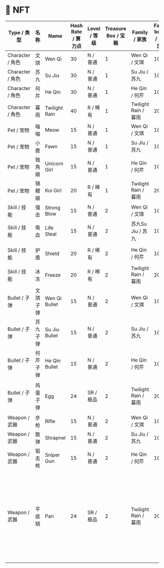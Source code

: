 # 🤩 NFT



| Type / 类型      | 名称   | Name          | Hash Rate /  算力点 | Level / 等级 | Treasure Box / 宝箱 | Family / 家族        | Family bonus / 家族加成 | Mining Time / 挖矿时间 | Special / 特殊                                                                 | 回收点  |
| -------------- | ---- | ------------- | ---------------- | ---------- | ----------------- | ------------------ | ------------------- | ------------------ | ---------------------------------------------------------------------------- | ---- |
| Character / 角色 | 文琪   | Wen Qi        | 30               | N / 普通     | 1                 | Wen Qi / 文琪        | 10%                 | 5 days / 5天        |                                                                              | 200  |
| Character / 角色 | 苏九   | Su Jiu        | 30               | N / 普通     | 1                 | Su Jiu / 苏九        | 10%                 | 5 days / 5天        |                                                                              | 200  |
| Character / 角色 | 何芹   | He Qin        | 30               | N / 普通     | 1                 | He Qin / 何芹        | 10%                 | 5 days / 5天        |                                                                              | 200  |
| Character / 角色 | 暮雨   | Twilight Rain | 40               | R / 稀有     | 1                 | Twilight Rain / 暮雨 | 20%                 | 10 days / 10天      |                                                                              | 500  |
| Pet / 宠物       | 喵喵   | Meow          | 15               | N / 普通     | 1                 | Wen Qi / 文琪        | 10%                 | 5 days / 5天        |                                                                              | 200  |
| Pet / 宠物       | 小鹿   | Fawn          | 15               | N / 普通     | 1                 | Su Jiu / 苏九        | 10%                 | 5 days / 5天        |                                                                              | 200  |
| Pet / 宠物       | 独角娘  | Unicorn Girl  | 15               | N / 普通     | 1                 | He Qin / 何芹        | 10%                 | 5 days / 5天        |                                                                              | 200  |
| Pet / 宠物       | 锦鲤娘  | Koi Girl      | 20               | R / 稀有     | 1                 | Twilight Rain / 暮雨 | 20%                 | 10 days / 10天      |                                                                              | 500  |
| Skill / 技能     | 强击   | Strong Blow   | 15               | N / 普通     | 2                 | Wen Qi / 文琪        | 10%                 | 5 days / 5天        |                                                                              | 200  |
| Skill / 技能     | 吸血   | Life Steal    | 15               | N / 普通     | 2                 | 苏九Su Jiu / 苏九      | 10%                 | 5 days / 5天        |                                                                              | 200  |
| Skill / 技能     | 护盾   | Shield        | 20               | R / 稀有     | 2                 | He Qin / 何芹        | 10%                 | 10 days / 10天      |                                                                              | 500  |
| Skill / 技能     | 冰冻   | Freeze        | 20               | R / 稀有     | 2                 | Twilight Rain / 暮雨 | 20%                 | 10 days / 10天      |                                                                              | 500  |
| Bullet / 子弹    | 文琪子弹 | Wen Qi Bullet | 15               | N / 普通     | 2                 | Wen Qi / 文琪        | 10%                 | 5 days / 5天        |                                                                              | 200  |
| Bullet / 子弹    | 苏九子弹 | Su Jiu Bullet | 15               | N / 普通     | 2                 | Su Jiu / 苏九        | 10%                 | 5 days / 5天        |                                                                              | 200  |
| Bullet / 子弹    | 何芹子弹 | He Qin Bullet | 15               | N / 普通     | 2                 | He Qin / 何芹        | 10%                 | 5 days / 5天        |                                                                              | 200  |
| Bullet / 子弹    | 鸡蛋子弹 | Egg           | 24               | SR / 极品    | 2                 | Twilight Rain / 暮雨 | 20%                 | 15 days / 15天      | Limited Edition 1000 / 限量 1000                                               | 1000 |
| Weapon / 武器    | 步枪   | Rifle         | 15               | N / 普通     | 2                 | Wen Qi / 文琪        | 10%                 | 5 days / 5天        |                                                                              | 200  |
| Weapon / 武器    | 散弹   | Shrapnel      | 15               | N / 普通     | 2                 | Su Jiu / 苏九        | 10%                 | 5 days / 5天        |                                                                              | 200  |
| Weapon / 武器    | 狙击枪  | Sniper Gun    | 15               | N / 普通     | 2                 | He Qin / 何芹        | 10%                 | 5 days / 5天        |                                                                              | 200  |
| Weapon / 武器    | 平底锅  | Pan           | 24               | SR / 极品    | 2                 | Twilight Rain / 暮雨 | 20%                 | 15 days / 15天      | Limited Edition 1000, 10% bonus for all other NFTs / 限量 1000, 给所有 NFT 10% 加成 | 1000 |

